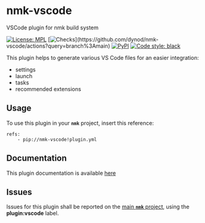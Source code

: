 # nmk-vscode
VSCode plugin for nmk build system

<!-- NMK-BADGES-BEGIN -->
[![License: MPL](https://img.shields.io/github/license/dynod/nmk-vscode)](https://github.com/dynod/nmk-vscode/blob/main/LICENSE)
[![Checks](https://img.shields.io/github/actions/workflow/status/dynod/nmk-vscode/build.yml?branch=main&label=build%20%26%20u.t.)](https://github.com/dynod/nmk-vscode/actions?query=branch%3Amain)
[![PyPI](https://img.shields.io/pypi/v/nmk-vscode)](https://pypi.org/project/nmk-vscode/)
[![Code style: black](https://img.shields.io/badge/code%20style-black-000000.svg)](https://github.com/psf/black)
<!-- NMK-BADGES-END -->

This plugin helps to generate various VS Code files for an easier integration:
- settings
- launch
- tasks
- recommended extensions

## Usage

To use this plugin in your **`nmk`** project, insert this reference:
```
refs:
    - pip://nmk-vscode!plugin.yml
```

## Documentation

This plugin documentation is available [here](https://github.com/dynod/nmk/wiki/nmk-vscode-plugin)

## Issues

Issues for this plugin shall be reported on the [main  **`nmk`** project](https://github.com/dynod/nmk/issues), using the **plugin:vscode** label.

